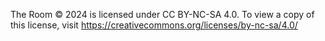 The Room © 2024 is licensed under CC BY-NC-SA 4.0. To view a copy of this license, visit https://creativecommons.org/licenses/by-nc-sa/4.0/

